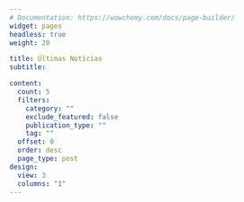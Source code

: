 ```yaml
---
# Documentation: https://wowchemy.com/docs/page-builder/
widget: pages
headless: true
weight: 20

title: Últimas Notícias
subtitle:

content:
  count: 5
  filters:
    category: ""
    exclude_featured: false
    publication_type: ""
    tag: ""
  offset: 0
  order: desc
  page_type: post
design:
  view: 3
  columns: "1"
---
```

